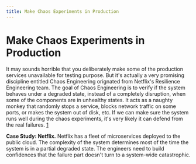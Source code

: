 ```yaml
---
title: Make Chaos Experiments in Production
---
```


# Make Chaos Experiments in Production

It may sounds horrible that you deliberately make some of the production services unavailable for testing purpose. But it's actually a very promising discipline entitled Chaos Engineering orignated from Netflix's Resilience Engineering team. The goal of Chaos Engineering is to verify if the system behaves under a degraded state, instead of a completely disruption, when some of the components are in unhealthy states. It acts as a naughty monkey that randomly stops a service, blocks network traffic on some ports, or makes the system out of disk, etc. If we can make sure the system runs well during the chaos experiments, it's very likely it can defend from the real failures. [1]

**Case Study: Netflix.** Netflix has a fleet of microservices deployed to the public cloud. The complexity of the system determines most of the time the system is in a partial degraded state. The engineers need to build confidences that the failure part doesn't turn to a system-wide catastrophic.

[1]: https://blog.acolyer.org/2019/07/05/automating-chaos-experiments-in-production/